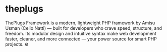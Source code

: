# theplugs
ThePlugs Framework is a modern, lightweight PHP framework by Amisu Usman (Celio Natti) — built for developers who crave speed, structure, and freedom. Its modular design and intuitive syntax make web development faster, cleaner, and more connected — your power source for smart PHP projects. ⚙️
